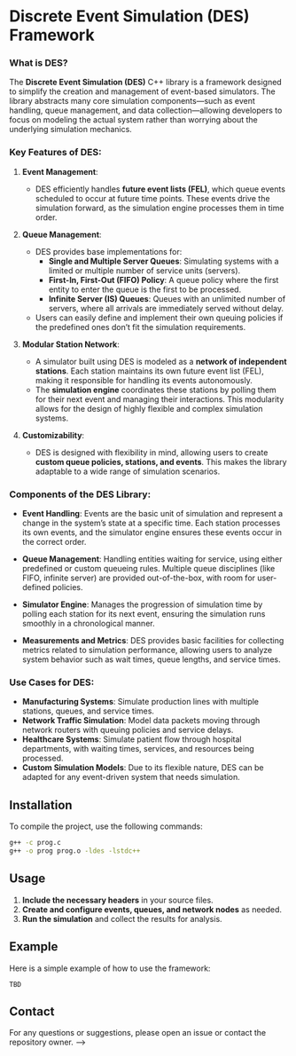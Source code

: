 # Discrete Event Simulation (DES) Framework

### What is DES?

The **Discrete Event Simulation (DES)** C++ library is a framework designed to simplify the creation and management of event-based simulators. The library abstracts many core simulation components—such as event handling, queue management, and data collection—allowing developers to focus on modeling the actual system rather than worrying about the underlying simulation mechanics.

### Key Features of DES:

1. **Event Management**:
   - DES efficiently handles **future event lists (FEL)**, which queue events scheduled to occur at future time points. These events drive the simulation forward, as the simulation engine processes them in time order.

2. **Queue Management**:
   - DES provides base implementations for:
     - **Single and Multiple Server Queues**: Simulating systems with a limited or multiple number of service units (servers).
     - **First-In, First-Out (FIFO) Policy**: A queue policy where the first entity to enter the queue is the first to be processed.
     - **Infinite Server (IS) Queues**: Queues with an unlimited number of servers, where all arrivals are immediately served without delay.
   - Users can easily define and implement their own queuing policies if the predefined ones don’t fit the simulation requirements.

3. **Modular Station Network**:
   - A simulator built using DES is modeled as a **network of independent stations**. Each station maintains its own future event list (FEL), making it responsible for handling its events autonomously. 
   - The **simulation engine** coordinates these stations by polling them for their next event and managing their interactions. This modularity allows for the design of highly flexible and complex simulation systems.

4. **Customizability**:
   - DES is designed with flexibility in mind, allowing users to create **custom queue policies, stations, and events**. This makes the library adaptable to a wide range of simulation scenarios.

### Components of the DES Library:

- **Event Handling**: Events are the basic unit of simulation and represent a change in the system’s state at a specific time. Each station processes its own events, and the simulator engine ensures these events occur in the correct order.
  
- **Queue Management**: Handling entities waiting for service, using either predefined or custom queueing rules. Multiple queue disciplines (like FIFO, infinite server) are provided out-of-the-box, with room for user-defined policies.

- **Simulator Engine**: Manages the progression of simulation time by polling each station for its next event, ensuring the simulation runs smoothly in a chronological manner.

- **Measurements and Metrics**: DES provides basic facilities for collecting metrics related to simulation performance, allowing users to analyze system behavior such as wait times, queue lengths, and service times.

### Use Cases for DES:

- **Manufacturing Systems**: Simulate production lines with multiple stations, queues, and service times.
- **Network Traffic Simulation**: Model data packets moving through network routers with queuing policies and service delays.
- **Healthcare Systems**: Simulate patient flow through hospital departments, with waiting times, services, and resources being processed.
- **Custom Simulation Models**: Due to its flexible nature, DES can be adapted for any event-driven system that needs simulation.

## Installation

To compile the project, use the following commands:

```sh
g++ -c prog.c
g++ -o prog prog.o -ldes -lstdc++
```

## Usage

1. **Include the necessary headers** in your source files.
2. **Create and configure events, queues, and network nodes** as needed.
3. **Run the simulation** and collect the results for analysis.

## Example

Here is a simple example of how to use the framework:
```
TBD
```

<!-- 
```cpp
#include "libdes.hpp"

int main() {
    // Create a source node
    des::source src;

    // Create a sink node
    des::sink snk;

    // Create a FIFO queue
    des::fifo queue;

    // Schedule events and run the simulation
    src.schedule_event();
    queue.enqueue_event();
    snk.process_event();

    return 0;
}
```

## Contributing

Contributions are welcome! Please fork the repository and submit pull requests.

<!-- ## License

This project is licensed under the MIT License. See the LICENSE file for details. -->

## Contact

For any questions or suggestions, please open an issue or contact the repository owner. -->